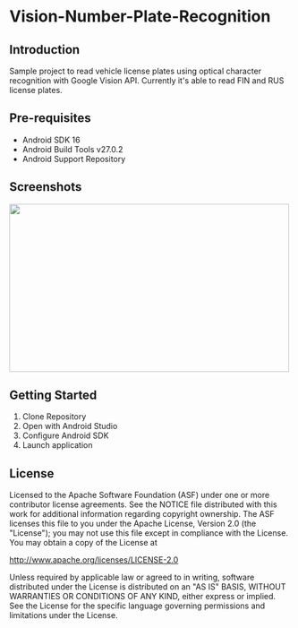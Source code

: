 # Vision-Number-Plate-Recognition

Introduction
------------
Sample project to read vehicle license plates using optical character recognition with Google Vision API. Currently it's able to read FIN and RUS license plates.


Pre-requisites
--------------

- Android SDK 16
- Android Build Tools v27.0.2
- Android Support Repository

Screenshots
----------------------
<img src="https://i.imgur.com/OHI07AO.gif" align="center" height="300" width="500"/>

Getting Started
---------------

1. Clone Repository
2. Open with Android Studio
3. Configure Android SDK
4. Launch application

License
-------

Licensed to the Apache Software Foundation (ASF) under one or more contributor license agreements. See the NOTICE file distributed with this work for additional information regarding copyright ownership. The ASF licenses this file to you under the Apache License, Version 2.0 (the "License"); you may not use this file except in compliance with the License. You may obtain a copy of the License at

http://www.apache.org/licenses/LICENSE-2.0

Unless required by applicable law or agreed to in writing, software distributed under the License is distributed on an "AS IS" BASIS, WITHOUT WARRANTIES OR CONDITIONS OF ANY KIND, either express or implied. See the License for the specific language governing permissions and limitations under the License.
